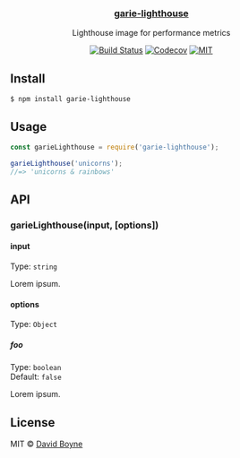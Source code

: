<p align="center">
  <h3 align="center"><a href="https://github.com/marketplace/auto-comment">garie-lighthouse</a></h3>
  <p align="center">Lighthouse image for performance metrics<p>
  <p align="center"><a href="https://travis-ci.org/boyney123/garie-lighthouse"><img src="https://img.shields.io/travis/boyney123/garie-lighthouse/master.svg" alt="Build Status"></a>
    <a href="https://codecov.io/gh/boyney123/garie-lighthouse/"><img src="https://img.shields.io/codecov/c/github/boyney123/garie-lighthouse.svg" alt="Codecov"></a>
    <a href="https://opensource.org/licenses/MIT"><img src="https://img.shields.io/badge/License-MIT-yellow.svg" alt="MIT"></a>

  </p>
</p>

## Install

```
$ npm install garie-lighthouse
```

## Usage

```js
const garieLighthouse = require('garie-lighthouse');

garieLighthouse('unicorns');
//=> 'unicorns & rainbows'
```

## API

### garieLighthouse(input, [options])

#### input

Type: `string`

Lorem ipsum.

#### options

Type: `Object`

##### foo

Type: `boolean`<br>
Default: `false`

Lorem ipsum.


## License

MIT © [David Boyne](http://example.com)
````
